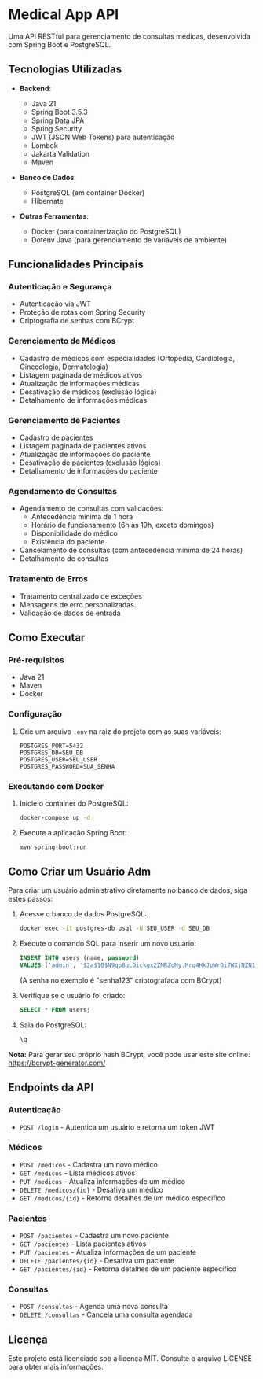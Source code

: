 # Medical App API

Uma API RESTful para gerenciamento de consultas médicas, desenvolvida com Spring Boot e PostgreSQL.

## Tecnologias Utilizadas

- **Backend**:
  - Java 21
  - Spring Boot 3.5.3
  - Spring Data JPA
  - Spring Security
  - JWT (JSON Web Tokens) para autenticação
  - Lombok
  - Jakarta Validation
  - Maven

- **Banco de Dados**:
  - PostgreSQL (em container Docker)
  - Hibernate

- **Outras Ferramentas**:
  - Docker (para containerização do PostgreSQL)
  - Dotenv Java (para gerenciamento de variáveis de ambiente)

## Funcionalidades Principais

### Autenticação e Segurança
- Autenticação via JWT
- Proteção de rotas com Spring Security
- Criptografia de senhas com BCrypt

### Gerenciamento de Médicos
- Cadastro de médicos com especialidades (Ortopedia, Cardiologia, Ginecologia, Dermatologia)
- Listagem paginada de médicos ativos
- Atualização de informações médicas
- Desativação de médicos (exclusão lógica)
- Detalhamento de informações médicas

### Gerenciamento de Pacientes
- Cadastro de pacientes
- Listagem paginada de pacientes ativos
- Atualização de informações do paciente
- Desativação de pacientes (exclusão lógica)
- Detalhamento de informações do paciente

### Agendamento de Consultas
- Agendamento de consultas com validações:
  - Antecedência mínima de 1 hora
  - Horário de funcionamento (6h às 19h, exceto domingos)
  - Disponibilidade do médico
  - Existência do paciente
- Cancelamento de consultas (com antecedência mínima de 24 horas)
- Detalhamento de consultas

### Tratamento de Erros
- Tratamento centralizado de exceções
- Mensagens de erro personalizadas
- Validação de dados de entrada


## Como Executar

### Pré-requisitos
- Java 21
- Maven
- Docker

### Configuração
1. Crie um arquivo `.env` na raiz do projeto com as suas variáveis:
   ```
   POSTGRES_PORT=5432
   POSTGRES_DB=SEU_DB
   POSTGRES_USER=SEU_USER
   POSTGRES_PASSWORD=SUA_SENHA
   ```

### Executando com Docker
1. Inicie o container do PostgreSQL:
   ```bash
   docker-compose up -d
   ```
2. Execute a aplicação Spring Boot:
   ```bash
   mvn spring-boot:run
   ```


## Como Criar um Usuário Adm


Para criar um usuário administrativo diretamente no banco de dados, siga estes passos:

1. Acesse o banco de dados PostgreSQL:
   ```bash
   docker exec -it postgres-db psql -U SEU_USER -d SEU_DB
   ```

2. Execute o comando SQL para inserir um novo usuário:
   ```sql
   INSERT INTO users (name, password) 
   VALUES ('admin', '$2a$10$N9qo8uLOickgx2ZMRZoMy.Mrq4HkJpWrDi7WXjNZN1z1vZ6U0QY8a');
   ```
   (A senha no exemplo é "senha123" criptografada com BCrypt)

3. Verifique se o usuário foi criado:
   ```sql
   SELECT * FROM users;
   ```

4. Saia do PostgreSQL:
   ```sql
   \q
   ```

**Nota:** Para gerar seu próprio hash BCrypt, você pode usar este site online: https://bcrypt-generator.com/


## Endpoints da API

### Autenticação
- `POST /login` - Autentica um usuário e retorna um token JWT

### Médicos
- `POST /medicos` - Cadastra um novo médico
- `GET /medicos` - Lista médicos ativos
- `PUT /medicos` - Atualiza informações de um médico
- `DELETE /medicos/{id}` - Desativa um médico
- `GET /medicos/{id}` - Retorna detalhes de um médico específico

### Pacientes
- `POST /pacientes` - Cadastra um novo paciente
- `GET /pacientes` - Lista pacientes ativos
- `PUT /pacientes` - Atualiza informações de um paciente
- `DELETE /pacientes/{id}` - Desativa um paciente
- `GET /pacientes/{id}` - Retorna detalhes de um paciente específico

### Consultas
- `POST /consultas` - Agenda uma nova consulta
- `DELETE /consultas` - Cancela uma consulta agendada



## Licença
Este projeto está licenciado sob a licença MIT. Consulte o arquivo LICENSE para obter mais informações.